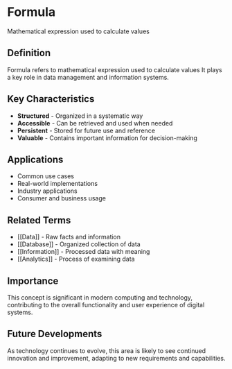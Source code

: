 # Formula

Mathematical expression used to calculate values

## Definition
Formula refers to mathematical expression used to calculate values It plays a key role in data management and information systems.

## Key Characteristics
- **Structured** - Organized in a systematic way
- **Accessible** - Can be retrieved and used when needed
- **Persistent** - Stored for future use and reference
- **Valuable** - Contains important information for decision-making

## Applications
- Common use cases
- Real-world implementations
- Industry applications
- Consumer and business usage

## Related Terms
- [[Data]] - Raw facts and information
- [[Database]] - Organized collection of data
- [[Information]] - Processed data with meaning
- [[Analytics]] - Process of examining data

## Importance
This concept is significant in modern computing and technology, contributing to the overall functionality and user experience of digital systems.

## Future Developments
As technology continues to evolve, this area is likely to see continued innovation and improvement, adapting to new requirements and capabilities.

